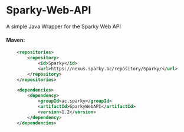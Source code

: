 # Sparky-Web-API
A simple Java Wrapper for the Sparky Web API
#### Maven:
```xml
    <repositories>
        <repository>
            <id>Sparky</id>
            <url>https://nexus.sparky.ac/repository/Sparky/</url>
        </repository>
    </repositories>

    <dependencies>
        <dependency>
            <groupId>ac.sparky</groupId>
            <artifactId>SparkyWebAPI</artifactId>
            <version>1.2</version>
        </dependency>
    </dependencies>
```
